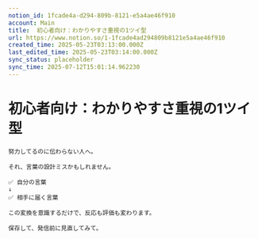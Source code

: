 ```yaml
---
notion_id: 1fcade4a-d294-809b-8121-e5a4ae46f910
account: Main
title:  初心者向け：わかりやすさ重視の1ツイ型
url: https://www.notion.so/1-1fcade4ad294809b8121e5a4ae46f910
created_time: 2025-05-23T03:13:00.000Z
last_edited_time: 2025-05-23T03:14:00.000Z
sync_status: placeholder
sync_time: 2025-07-12T15:01:14.962230
---
```

# 初心者向け：わかりやすさ重視の1ツイ型

```plain text
努力してるのに伝わらない人へ。

それ、言葉の設計ミスかもしれません。

✅ 自分の言葉
↓
✅ 相手に届く言葉

この変換を意識するだけで、反応も評価も変わります。

保存して、発信前に見直してみて。
```